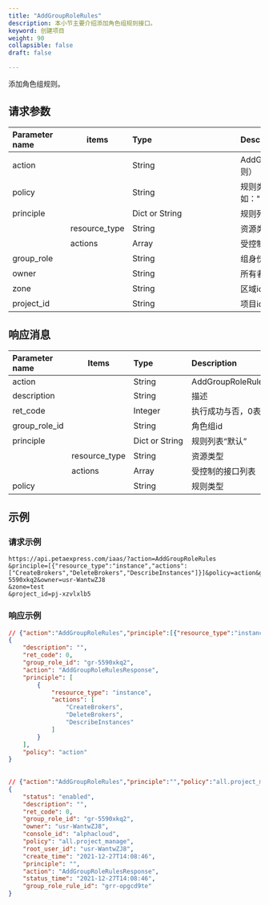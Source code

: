 ```yaml
---
title: "AddGroupRoleRules"
description: 本小节主要介绍添加角色组规则接口。 
keyword: 创建项目
weight: 90
collapsible: false
draft: false

---
```


添加角色组规则。

## 请求参数

| <span style="display:inline-block;width:100px">Parameter name</span> | items         | <span style="display:inline-block;width:200">Type</span> | <span style="display:inline-block;width:280px">Description</span> | <span style="display:inline-block;width:100px">Required</span> |
| :----------------------------------------------------------- | ------------- | :------------------------------------------------------- | :----------------------------------------------------------- | :----------------------------------------------------------- |
| action                                                       |               | String                                                   | AddGroupRoleRules（添加角色组规则）                          | true                                                         |
| policy                                                       |               | String                                                   | 规则类型 “action” 或预设 如："all.project_manage"            | true                                                         |
| principle                                                    |               | Dict or String                                           | 规则列表 默认 ""                                             | true                                                         |
|                                                              | resource_type | String                                                   | 资源类型                                                     | false                                                        |
|                                                              | actions       | Array                                                    | 受控制的接口列表                                             | false                                                        |
| group_role                                                   |               | String                                                   | 组身份id                                                     | true                                                         |
| owner                                                        |               | String                                                   | 所有者id                                                     | false                                                        |
| zone                                                         |               | String                                                   | 区域id                                                       | false                                                        |
| project_id                                                   |               | String                                                   | 项目id                                                       | true                                                         |

## 响应消息

| <span style="display:inline-block;width:100px">Parameter name</span> | Items         | <span style="display:inline-block;width:100px">Type</span> | <span style="display:inline-block;width:380px">Description</span> |
| :----------------------------------------------------------- | ------------- | :--------------------------------------------------------- | :----------------------------------------------------------- |
| action                                                       |               | String                                                     | AddGroupRoleRulesResponse                                    |
| description                                                  |               | String                                                     | 描述                                                         |
| ret_code                                                     |               | Integer                                                    | 执行成功与否，0表示成功，其他值则为错误代码                  |
| group_role_id                                                |               | String                                                     | 角色组id                                                     |
| principle                                                    |               | Dict or String                                             | 规则列表“默认”                                               |
|                                                              | resource_type | String                                                     | 资源类型                                                     |
|                                                              | actions       | Array                                                      | 受控制的接口列表                                             |
| policy                                                       |               | String                                                     | 规则类型                                                     |

## 示例 

### 请求示例

```url
https://api.petaexpress.com/iaas/?action=AddGroupRoleRules
&principle=[{"resource_type":"instance","actions":["CreateBrokers","DeleteBrokers","DescribeInstances"]}]&policy=action&group_role=gr-5590xkq2&owner=usr-WantwZJ8
&zone=test
&project_id=pj-xzvlxlb5
```

### 响应示例

```json
// {"action":"AddGroupRoleRules","principle":[{"resource_type":"instance","actions":["CreateBrokers","DeleteBrokers","DescribeInstances"]}],"policy":"action","group_role":"gr-5590xkq2","owner":"usr-WantwZJ8","zone":"test","project_id":"pj-xzvlxlb5"}
{
    "description": "",
    "ret_code": 0,
    "group_role_id": "gr-5590xkq2",
    "action": "AddGroupRoleRulesResponse",
    "principle": [
        {
            "resource_type": "instance",
            "actions": [
                "CreateBrokers",
                "DeleteBrokers",
                "DescribeInstances"
            ]
        }
    ],
    "policy": "action"
}
 
 
// {"action":"AddGroupRoleRules","principle":"","policy":"all.project_manage","group_role":"gr-5590xkq2","owner":"usr-WantwZJ8","zone":"test","project_id":"pj-xzvlxlb5"}
{
    "status": "enabled",
    "description": "",
    "ret_code": 0,
    "group_role_id": "gr-5590xkq2",
    "owner": "usr-WantwZJ8",
    "console_id": "alphacloud",
    "policy": "all.project_manage",
    "root_user_id": "usr-WantwZJ8",
    "create_time": "2021-12-27T14:08:46",
    "principle": "",
    "action": "AddGroupRoleRulesResponse",
    "status_time": "2021-12-27T14:08:46",
    "group_role_rule_id": "grr-opgcd9te"
}
```
